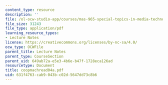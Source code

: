 ```yaml
---
content_type: resource
description: ''
file: /ol-ocw-studio-app/courses/mas-965-special-topics-in-media-technology-cooperative-machines-fall-2003/631f4763cab9043bc02d5647dd73c8b6_coopmachread04a.pdf
file_size: 31243
file_type: application/pdf
learning_resource_types:
- Lecture Notes
license: https://creativecommons.org/licenses/by-nc-sa/4.0/
ocw_type: OCWFile
parent_title: Lecture Notes
parent_type: CourseSection
parent_uid: 649ab72a-e5e3-4b6e-b47f-1728eca126ad
resourcetype: Document
title: coopmachread04a.pdf
uid: 631f4763-cab9-043b-c02d-5647dd73c8b6
---
```

